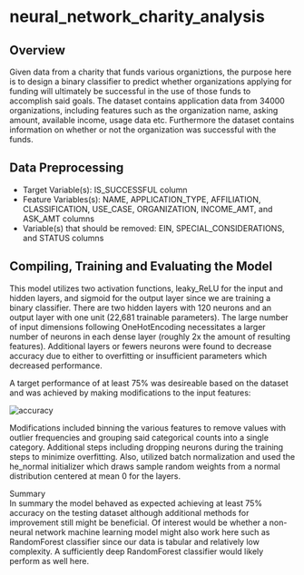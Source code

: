 # neural_network_charity_analysis
## Overview  
Given data from a charity that funds various organiztions, the purpose here is to design a binary classifier to predict whether organizations applying for funding will ultimately be successful in the use of those funds to accomplish said goals.  The dataset contains application data from 34000 organizations, including features such as the organization name, asking amount, available income, usage data etc. Furthermore the dataset contains information on whether or not the organization was successful with the funds.  

## Data Preprocessing  
* Target Variable(s):  IS_SUCCESSFUL column  
* Feature Variables(s): NAME, APPLICATION_TYPE, AFFILIATION, CLASSIFICATION, USE_CASE, ORGANIZATION, INCOME_AMT, and ASK_AMT columns  
* Variable(s) that should be removed: EIN, SPECIAL_CONSIDERATIONS, and STATUS columns  

## Compiling, Training and Evaluating the Model  
This model utilizes two activation functions, leaky_ReLU for the input and hidden layers, and sigmoid for the output layer since we are training a binary classifier. There are two hidden layers with 120 neurons and an output layer with one unit (22,681 trainable parameters).  The large number of input dimensions following OneHotEncoding necessitates a larger number of neurons in each dense layer (roughly 2x the amount of resulting features).  Additional layers or fewers neurons were found to decrease accuracy due to either to overfitting or insufficient parameters which decreased performance.  

A target performance of at least 75% was desireable based on the dataset and was achieved by making modifications to the input features:   


![accuracy](https://user-images.githubusercontent.com/60231630/154877131-e3f3cfbf-8de4-4762-9ddc-08e7802d8dc7.png)   

Modifications included binning the various features to remove values with outlier frequencies and grouping said categorical counts into a single category. Additional steps including dropping neurons during the training steps to minimize overfitting.  Also, utilized batch normalization and used the he_normal initializer which draws sample random weights from a normal distribution centered at mean 0 for the layers.  

Summary  
In summary the model behaved as expected achieving at least 75% accuracy on the testing dataset although additional methods for improvement still might be beneficial. Of interest would be whether a non-neural network machine learning model might also work here such as RandomForest classifier since our data is tabular and relatively low complexity. A sufficiently deep RandomForest classifier would likely perform as well here.

